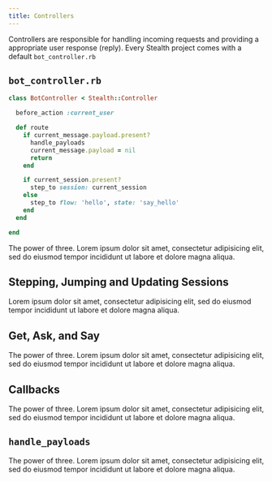 ```yaml
---
title: Controllers
---
```


Controllers are responsible for handling incoming requests and providing a appropriate user response (reply). Every Stealth project comes with a default `bot_controller.rb`

## `bot_controller.rb`

```ruby
class BotController < Stealth::Controller

  before_action :current_user

  def route
    if current_message.payload.present?
      handle_payloads
      current_message.payload = nil
      return
    end

    if current_session.present?
      step_to session: current_session
    else
      step_to flow: 'hello', state: 'say_hello'
    end
  end

end
```

The power of three. Lorem ipsum dolor sit amet, consectetur adipisicing elit, sed do eiusmod tempor incididunt ut labore et dolore magna aliqua.

## Stepping, Jumping and Updating Sessions

Lorem ipsum dolor sit amet, consectetur adipisicing elit, sed do eiusmod tempor incididunt ut labore et dolore magna aliqua.

## Get, Ask, and Say

The power of three. Lorem ipsum dolor sit amet, consectetur adipisicing elit, sed do eiusmod tempor incididunt ut labore et dolore magna aliqua.

## Callbacks

The power of three. Lorem ipsum dolor sit amet, consectetur adipisicing elit, sed do eiusmod tempor incididunt ut labore et dolore magna aliqua.

## `handle_payloads`

The power of three. Lorem ipsum dolor sit amet, consectetur adipisicing elit, sed do eiusmod tempor incididunt ut labore et dolore magna aliqua.
